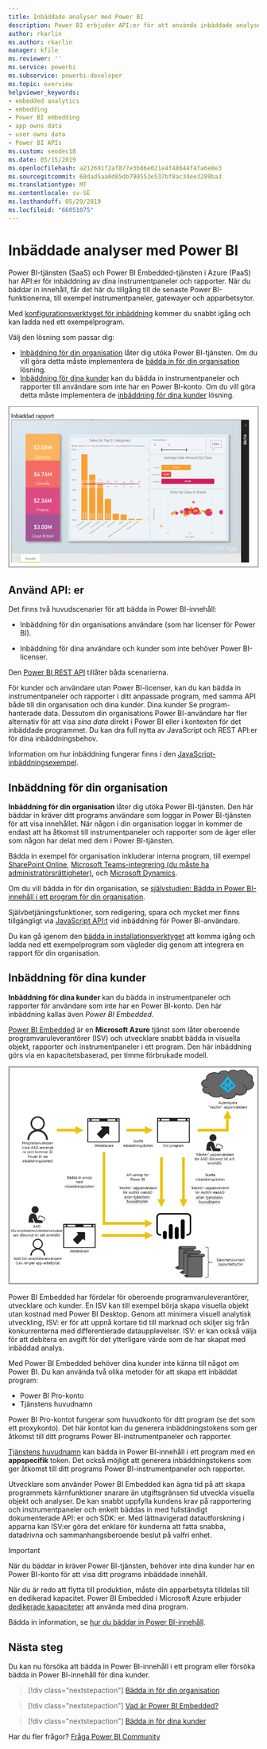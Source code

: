 ```yaml
---
title: Inbäddade analyser med Power BI
description: Power BI erbjuder API:er för att använda inbäddade analyser till dina instrumentpaneler och rapporter i program. Lär dig mer om inbäddning med Power BI både i en PaaS-miljö och en SaaS-miljö genom att använda programvara för inbäddad analys, inbäddade analysverktyg eller inbäddade Business Intelligence-verktyg.
author: rkarlin
ms.author: rkarlin
manager: kfile
ms.reviewer: ''
ms.service: powerbi
ms.subservice: powerbi-developer
ms.topic: overview
helpviewer_keywords:
- embedded analytics
- embedding
- Power BI embedding
- app owns data
- user owns data
- Power BI APIs
ms.custom: seodec18
ms.date: 05/15/2019
ms.openlocfilehash: a212691f2af877e3b86e021a4f48644f4fa6e8e3
ms.sourcegitcommit: 60dad5aa0d85db790553e537bf8ac34ee3289ba3
ms.translationtype: MT
ms.contentlocale: sv-SE
ms.lasthandoff: 05/29/2019
ms.locfileid: "66051075"
---
```

# <a name="embedded-analytics-with-power-bi"></a>Inbäddade analyser med Power BI

Power BI-tjänsten (SaaS) och Power BI Embedded-tjänsten i Azure (PaaS) har API:er för inbäddning av dina instrumentpaneler och rapporter. När du bäddar in innehåll, får det här du tillgång till de senaste Power BI-funktionerna, till exempel instrumentpaneler, gatewayer och apparbetsytor.

Med [konfigurationsverktyget för inbäddning](https://aka.ms/embedsetup) kommer du snabbt igång och kan ladda ned ett exempelprogram.

Välj den lösning som passar dig:

* [Inbäddning för din organisation](embedding.md#embedding-for-your-organization) låter dig utöka Power BI-tjänsten. Om du vill göra detta måste implementera de [bädda in för din organisation](https://aka.ms/embedsetup/UserOwnsData) lösning.
* [Inbäddning för dina kunder](embedding.md#embedding-for-your-customers) kan du bädda in instrumentpaneler och rapporter till användare som inte har en Power BI-konto. Om du vill göra detta måste implementera de [inbäddning för dina kunder](https://aka.ms/embedsetup/AppOwnsData) lösning.

![PBIE-exempel](media/what-can-you-do/what-can-you-do-02.png)

## <a name="use-apis"></a>Använd API: er

Det finns två huvudscenarier för att bädda in Power BI-innehåll:
- Inbäddning för din organisations användare (som har licenser för Power BI). 
 
- Inbäddning för dina användare och kunder som inte behöver Power BI-licenser. 

Den [Power BI REST API](https://docs.microsoft.com/rest/api/power-bi/) tillåter båda scenarierna.

För kunder och användare utan Power BI-licenser, kan du kan bädda in instrumentpaneler och rapporter i ditt anpassade program, med samma API både till din organisation och dina kunder. Dina kunder Se program-hanterade data. Dessutom din organisations Power BI-användare har fler alternativ för att visa *sina data* direkt i Power BI eller i kontexten för det inbäddade programmet. Du kan dra full nytta av JavaScript och REST API:er för dina inbäddningsbehov.

Information om hur inbäddning fungerar finns i den [JavaScript-inbäddningsexempel](https://microsoft.github.io/PowerBI-JavaScript/demo/).

## <a name="embedding-for-your-organization"></a>Inbäddning för din organisation

**Inbäddning för din organisation** låter dig utöka Power BI-tjänsten. Den här bäddar in kräver ditt programs användare som loggar in Power BI-tjänsten för att visa innehållet. När någon i din organisation loggar in kommer de endast att ha åtkomst till instrumentpaneler och rapporter som de äger eller som någon har delat med dem i Power BI-tjänsten.

Bädda in exempel för organisation inkluderar interna program, till exempel [SharePoint Online](https://powerbi.microsoft.com/blog/integrate-power-bi-reports-in-sharepoint-online/), [Microsoft Teams-integrering (du måste ha administratörsrättigheter)](https://powerbi.microsoft.com/blog/power-bi-teams-up-with-microsoft-teams/), och [Microsoft Dynamics](https://docs.microsoft.com/dynamics365/customer-engagement/basics/add-edit-power-bi-visualizations-dashboard).

Om du vill bädda in för din organisation, se [självstudien: Bädda in Power BI-innehåll i ett program för din organisation](embed-sample-for-your-organization.md).

Självbetjäningsfunktioner, som redigering, spara och mycket mer finns tillgängligt via [JavaScript API:t](https://github.com/Microsoft/PowerBI-JavaScript) vid inbäddning för Power BI-användare.

Du kan gå igenom den [bädda in installationsverktyget](https://aka.ms/embedsetup/UserOwnsData) att komma igång och ladda ned ett exempelprogram som vägleder dig genom att integrera en rapport för din organisation.

## <a name="embedding-for-your-customers"></a>Inbäddning för dina kunder

**Inbäddning för dina kunder** kan du bädda in instrumentpaneler och rapporter för användare som inte har en Power BI-konto. Den här inbäddning kallas även *Power BI Embedded*.

[Power BI Embedded](azure-pbie-what-is-power-bi-embedded.md) är en **Microsoft Azure** tjänst som låter oberoende programvaruleverantörer (ISV) och utvecklare snabbt bädda in visuella objekt, rapporter och instrumentpaneler i ett program. Den här inbäddning görs via en kapacitetsbaserad, per timme förbrukade modell.

![Inbäddningsflöde för inbäddning för dina kunder](media/embedding/powerbi-embed-flow.png)

Power BI Embedded har fördelar för oberoende programvaruleverantörer, utvecklare och kunder. En ISV kan till exempel börja skapa visuella objekt utan kostnad med Power BI Desktop. Genom att minimera visuell analytisk utveckling, ISV: er för att uppnå kortare tid till marknad och skiljer sig från konkurrenterna med differentierade dataupplevelser. ISV: er kan också välja för att debitera en avgift för det ytterligare värde som de har skapat med inbäddad analys.

Med Power BI Embedded behöver dina kunder inte känna till något om Power BI. Du kan använda två olika metoder för att skapa ett inbäddat program:
- Power BI Pro-konto 
- Tjänstens huvudnamn 

Power BI Pro-kontot fungerar som huvudkonto för ditt program (se det som ett proxykonto). Det här kontot kan du generera inbäddningstokens som ger åtkomst till ditt programs Power BI-instrumentpaneler och rapporter.

[Tjänstens huvudnamn](embed-service-principal.md) kan bädda in Power BI-innehåll i ett program med en **appspecifik** token. Det också möjligt att generera inbäddningstokens som ger åtkomst till ditt programs Power BI-instrumentpaneler och rapporter.

Utvecklare som använder Power BI Embedded kan ägna tid på att skapa programmets kärnfunktioner snarare än utgiftsgränsen tid utveckla visuella objekt och analyser. De kan snabbt uppfylla kundens krav på rapportering och instrumentpaneler och enkelt bäddas in med fullständigt dokumenterade API: er och SDK: er. Med lättnavigerad datautforskning i apparna kan ISV:er göra det enklare för kunderna att fatta snabba, datadrivna och sammanhangsberoende beslut på valfri enhet.

> [!IMPORTANT]
> När du bäddar in kräver Power BI-tjänsten, behöver inte dina kunder har en Power BI-konto för att visa ditt programs inbäddade innehåll. 

När du är redo att flytta till produktion, måste din apparbetsyta tilldelas till en dedikerad kapacitet. Power BI Embedded i Microsoft Azure erbjuder [dedikerade kapaciteter](azure-pbie-create-capacity.md) att använda med dina program.

Bädda in information, se [hur du bäddar in Power BI-innehåll](embed-sample-for-customers.md).

## <a name="next-steps"></a>Nästa steg

Du kan nu försöka att bädda in Power BI-innehåll i ett program eller försöka bädda in Power BI-innehåll för dina kunder.

> [!div class="nextstepaction"]
> [Bädda in för din organisation](embed-sample-for-your-organization.md)

> [!div class="nextstepaction"]
> [Vad är Power BI Embedded?](azure-pbie-what-is-power-bi-embedded.md)

> [!div class="nextstepaction"]
>[Bädda in för dina kunder](embed-sample-for-customers.md)

Har du fler frågor? [Fråga Power BI Community](http://community.powerbi.com/)
